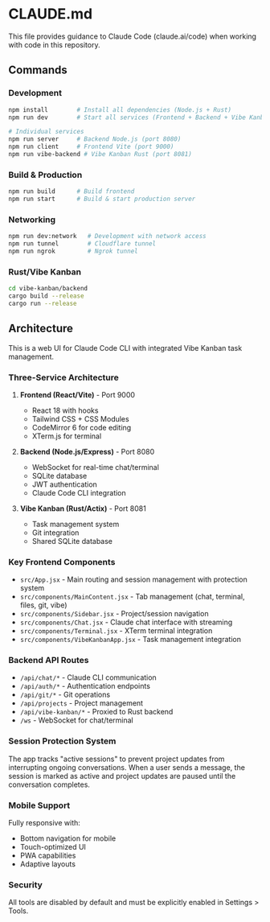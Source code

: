 # CLAUDE.md

This file provides guidance to Claude Code (claude.ai/code) when working with code in this repository.

## Commands

### Development
```bash
npm install        # Install all dependencies (Node.js + Rust)
npm run dev        # Start all services (Frontend + Backend + Vibe Kanban)

# Individual services
npm run server     # Backend Node.js (port 8080)
npm run client     # Frontend Vite (port 9000) 
npm run vibe-backend # Vibe Kanban Rust (port 8081)
```

### Build & Production
```bash
npm run build      # Build frontend
npm run start      # Build & start production server
```

### Networking
```bash
npm run dev:network   # Development with network access
npm run tunnel        # Cloudflare tunnel
npm run ngrok         # Ngrok tunnel
```

### Rust/Vibe Kanban
```bash
cd vibe-kanban/backend
cargo build --release
cargo run --release
```

## Architecture

This is a web UI for Claude Code CLI with integrated Vibe Kanban task management.

### Three-Service Architecture
1. **Frontend (React/Vite)** - Port 9000
   - React 18 with hooks
   - Tailwind CSS + CSS Modules
   - CodeMirror 6 for code editing
   - XTerm.js for terminal
   
2. **Backend (Node.js/Express)** - Port 8080
   - WebSocket for real-time chat/terminal
   - SQLite database
   - JWT authentication
   - Claude Code CLI integration
   
3. **Vibe Kanban (Rust/Actix)** - Port 8081
   - Task management system
   - Git integration
   - Shared SQLite database

### Key Frontend Components
- `src/App.jsx` - Main routing and session management with protection system
- `src/components/MainContent.jsx` - Tab management (chat, terminal, files, git, vibe)
- `src/components/Sidebar.jsx` - Project/session navigation
- `src/components/Chat.jsx` - Claude chat interface with streaming
- `src/components/Terminal.jsx` - XTerm terminal integration
- `src/components/VibeKanbanApp.jsx` - Task management integration

### Backend API Routes
- `/api/chat/*` - Claude CLI communication
- `/api/auth/*` - Authentication endpoints
- `/api/git/*` - Git operations
- `/api/projects` - Project management
- `/api/vibe-kanban/*` - Proxied to Rust backend
- `/ws` - WebSocket for chat/terminal

### Session Protection System
The app tracks "active sessions" to prevent project updates from interrupting ongoing conversations. When a user sends a message, the session is marked as active and project updates are paused until the conversation completes.

### Mobile Support
Fully responsive with:
- Bottom navigation for mobile
- Touch-optimized UI
- PWA capabilities
- Adaptive layouts

### Security
All tools are disabled by default and must be explicitly enabled in Settings > Tools.